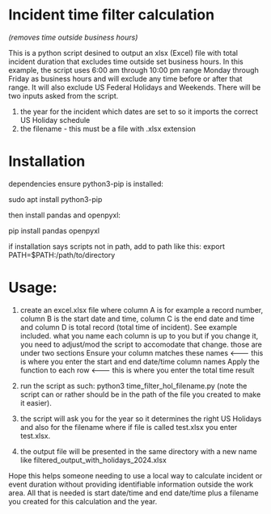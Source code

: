 
# Incident time filter calculation 
<i>(removes time outside business hours)</i>

This is a python script desined to output an xlsx (Excel) file with total incident duration that excludes time outside set business hours.
In this example, the script uses 6:00 am through 10:00 pm range Monday through Friday as business hours and will exclude any time before or after that range.
It will also exclude US Federal Holidays and Weekends.
There will be two inputs asked from the script.
1. the year for the incident which dates are set to so it imports the correct US Holiday schedule
2. the filename - this must be a file with .xlsx extension

# Installation
dependencies
ensure python3-pip is installed:

sudo apt install python3-pip

then install pandas and openpyxl:

pip install pandas openpyxl

if installation says scripts not in path, add to path like this: export PATH=$PATH:/path/to/directory

# <b>Usage:</b>

1. create an excel.xlsx file where column A is for example a record number, column B is the start date and time, column C is the end date and time and column D is total record (total time of incident). See example included. what you name each column is up to you but if you change it, you need to adjust/mod the script to accomodate that change. those are under two sections
     Ensure your column matches these names <--- this is where you enter the start and end date/time column names
     Apply the function to each row <--- this is where you enter the total time result

3. run the script as such: python3 time_filter_hol_filename.py (note the script can or rather should be in the path of the file you created to make it easier).
4. the script will ask you for the year so it determines the right US Holidays and also for the filename where if file is called test.xlsx you enter test.xlsx.
5. the output file will be presented in the same directory with a new name like filtered_output_with_holidays_2024.xlsx

Hope this helps someone needing to use a local way to calculate incident or event duration without providing identifiable information outside the work area. All that is needed is start date/time and end date/time plus a filename you created for this calculation and the year.
